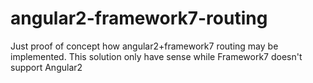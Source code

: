 # angular2-framework7-routing
Just proof of concept how angular2+framework7 routing may be implemented. This solution only have sense while Framework7 doesn't support Angular2
